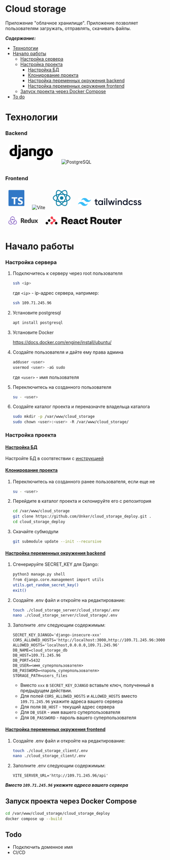Cloud storage
===============

Приложение "облачное хранилище". Приложение позволяет пользователям загружать, отправлять, скачивать файлы.

***Содержание:***

- [Технологии](#технологии)
- [Начало работы](#начало-работы)
  - [Настройка сервера](#настройка-сервера)
  - [Настройка проекта](#настройка-проекта)
    - [Настройка БД](#настройка-бд)
    - [Клонирование проекта](#клонирование-проекта)
    - [Настройка переменных окружения backend](#env-backend)
    - [Настройка переменных окружения frontend](#env-frontend)
  - [Запуск проекта через Docker Compose](#run-docker)
- [To do](#to-do)


# Технологии <a name="технологии"></a>

### Backend
<img src="./assets/img/Django_logo.png" alt="Django" title="Django" height="50" style="margin: 10px;">
<img src="https://www.postgresql.org/media/img/about/press/elephant.png" alt="PostgreSQL" title="PostgreSQL" height="50" style="margin: 10px;">


### Frontend
<img src="./assets/img/TypeScript_logo.png" alt="TypeScript" title="TypeScript" height="50" style="margin: 10px;">
<img src="https://vitejs.dev/logo-with-shadow.png" alt="Vite" title="Vite" height="50" style="margin: 10px;">
<img src="./assets/img/React_logo_light.svg" alt="React" title="React" height="50" style="margin: 10px;">
<img src="./assets/img/Tailwind_CSS_logo.png" alt="Tailwind" title="Tailwind" height="25" style="margin: 10px;">

<img src="./assets/img/Redux_Logo.png" alt="Redux Toolkit" title="Redux Toolkit" height="25" style="margin: 10px;">
<img src="./assets/img/react-router-color.svg" alt="React Router" title="React Router" height="25" style="margin: 10px;">



# Начало работы <a name="начало-работы"></a>

### Настройка сервера <a name="настройка-сервера"></a>
1. Подключитесь к серверу через root пользователя
    ```bash
    ssh <ip>
    ```
    где `<ip>` - ip-адрес сервера, например:
    ```bash
    ssh 109.71.245.96
    ```

1. Установите postgresql
    ```bash
    apt install postgresql
    ```

1. Установите Docker

    https://docs.docker.com/engine/install/ubuntu/

1. Создайте пользователя и дайте ему права админа
    ```bash
    adduser <user>
    usermod <user> -aG sudo
    ```
    где `<user>` - имя пользователя

1. Переключитесь на созданного пользователя
    ```bash
    su - <user>
    ```

1. Создайте каталог проекта и переназначте владельца каталога
    ```bash
    sudo mkdir -p /var/www/cloud_storage
    sudo chown <user>:<user> -R /var/www/cloud_storage/
    ```

### Настройка проекта <a name="настройка-проекта"></a>
#### <ins>Настройка БД</ins> <a name="настройка-бд"></a>

Настройте БД в соотвтествии с [инструкцией](https://github.com/Unker/cloud_storage_server/tree/main?tab=readme-ov-file#%D0%BD%D0%B0%D1%81%D1%82%D1%80%D0%BE%D0%B9%D0%BA%D0%B0-%D0%B1%D0%B4)

#### <ins>Клонирование проекта</ins> <a name="клонирование-проекта"></a>

1. Переключитесь на созданного ранее пользователя, если еще не
    ```bash
    su - <user>
    ```

1. Перейдите в каталог проекта и склонируйте его с репозитория
    ```bash
    cd /var/www/cloud_storage
    git clone https://github.com/Unker/cloud_storage_deploy.git .
    cd cloud_storage_deploy
    ```

1. Скачайте субмодули
    ```bash
    git submodule update --init --recursive
    ```

#### <ins>Настройка переменных окружения backend</ins> <a name="env-backend"></a>
1. Сгенерируйте SECRET_KEY для Django:
   ```bash
   python3 manage.py shell
   from django.core.management import utils
   utils.get_random_secret_key()
   exit()
   ```

1. Создайте .env файл и откройте на редактирование:
   ```bash
   touch ./cloud_storage_server/cloud_storage/.env
   nano ./cloud_storage_server/cloud_storage/.env
   ```
   

1. Заполните .env следующим содержимым:
   ```
   SECRET_KEY_DJANGO='django-insecure-xxx'
   CORS_ALLOWED_HOSTS='http://localhost:3000,http://109.71.245.96:3000'
   ALLOWED_HOSTS='localhost,0.0.0.0,109.71.245.96'
   DB_NAME=cloud_storage_db
   DB_HOST=109.71.245.96
   DB_PORT=5432
   DB_USER=<имя_суперпользователя>
   DB_PASSWORD=<пароль_суперпользователя>
   STORAGE_PATH=users_files
   ```
    - Вместо `xxx` в `SECRET_KEY_DJANGO` вставьте ключ, полученный в предыдущем действии.
    - Для полей `CORS_ALLOWED_HOSTS` и `ALLOWED_HOSTS` вместо `109.71.245.96` укажите адреса вашего сервера
    - Для поля `DB_HOST` - текущий адрес сервера
    - Для `DB_USER` - имя вашего суперпользователя
    - Для `DB_PASSWORD` - пароль вашего суперпользователя

#### <ins>Настройка переменных окружения frontend</ins> <a name="env-frontend"></a>
1. Создайте .env файл и откройте на редактирование:
    ```bash
    touch ./cloud_storage_client/.env
    nano ./cloud_storage_client/.env
    ```

1. Заполните .env следующим содержимым:
    ```
    VITE_SERVER_URL='http://109.71.245.96/api'
    ```
***Вместо `109.71.245.96` укажите адреса вашего сервера***

## Запуск проекта через Docker Compose <a name="run-docker"></a>
```bash
cd /var/www/cloud_storage/cloud_storage_deploy
docker compose up --build
```

## Todo <a name="to-do"></a>

+ Подключить доменное имя
+ CI/CD